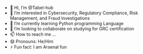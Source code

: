 - 👋 Hi, I’m @Tabel-hub
- 👀 I’m interested in Cybersecurity, Regulatory Compliance, Risk Management, and Fraud Investigations
- 🌱 I’m currently learning Python programming Language
- 💞️ I’m looking to collaborate on studying for GRC certification
- 📫 How to reach me ...
- 😄 Pronouns: He/Him
- ⚡ Fun fact: I am Arsenal fun

<!---
Tabel-hub/Tabel-hub is a ✨ special ✨ repository because its `README.md` (this file) appears on your GitHub profile.
You can click the Preview link to take a look at your changes.
--->
